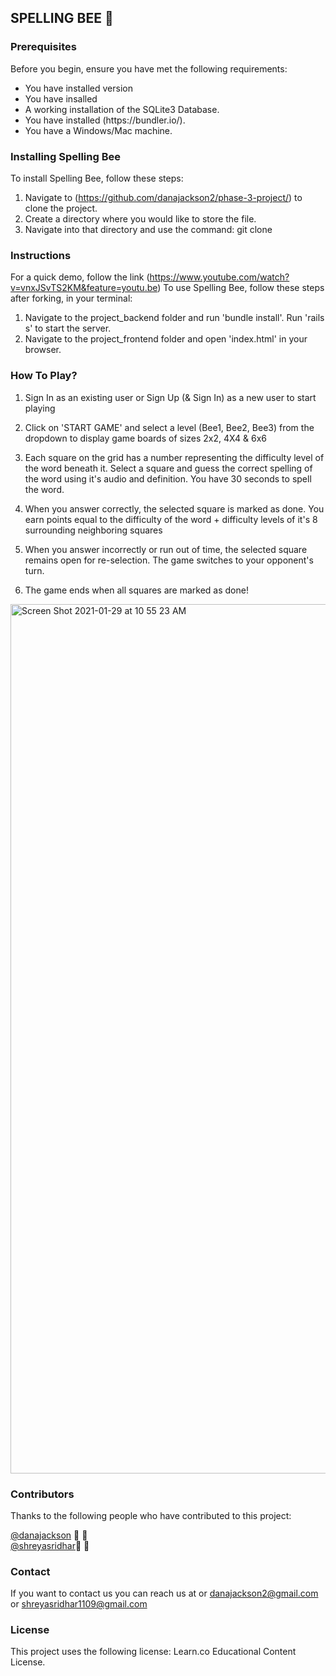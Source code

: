 <h2>SPELLING BEE 🐝 </h2>

<h3>Prerequisites</h3>

Before you begin, ensure you have met the following requirements:
<ul>
<li>You have installed version <Ruby/2.6.1> </li>
<li>You have insalled <Rails 6.0.3.4> </li>
<li>A working installation of the SQLite3 Database. </li>
<li>You have installed (https://bundler.io/). </li>
<li>You have a Windows/Mac machine.</li>
  </ul>

<h3>Installing Spelling Bee</h3>

To install Spelling Bee, follow these steps:

1. Navigate to (https://github.com/danajackson2/phase-3-project/) to clone the project.
2. Create a directory where you would like to store the file.
3. Navigate into that directory and use the command: git clone <project-SSH>

<h3>Instructions</h3>

For a quick demo, follow the link (https://www.youtube.com/watch?v=vnxJSvTS2KM&feature=youtu.be) To use Spelling Bee, follow these steps after forking, in your terminal:

1. Navigate to the project_backend folder and run 'bundle install'. Run 'rails s' to start the server.
2. Navigate to the project_frontend folder and open 'index.html' in your browser.


<h3>How To Play?</h3>

1. Sign In as an existing user or Sign Up (& Sign In) as a new user to start playing

2. Click on 'START GAME' and select a level (Bee1, Bee2, Bee3) from the dropdown to display game boards of sizes 2x2, 4X4 & 6x6

3. Each square on the grid has a number representing the difficulty level of the word beneath it. Select a square and guess the correct spelling of the word using it's audio and definition. You have 30 seconds to spell the word.

4. When you answer correctly, the selected square is marked as done. You earn points equal to the difficulty of the word + difficulty levels of it's 8 surrounding neighboring squares

5. When you answer incorrectly or run out of time, the selected square remains open for re-selection. The game switches to your opponent's turn.

6. The game ends when all squares are marked as done!

<img width="1391" alt="Screen Shot 2021-01-29 at 10 55 23 AM" src="https://user-images.githubusercontent.com/19844780/106317282-f2644600-6222-11eb-9e92-dbd3d929ca6f.png" >

<h3>Contributors</h3>

Thanks to the following people who have contributed to this project:

<a href ="https://github.com/danajackson2/">@danajackson</a> 📖 🐛<br>
<a href ="https://github.com/shreya-sridhar"> @shreyasridhar</a>📖 🐛

<h3>Contact</h3>

If you want to contact us you can reach us at or danajackson2@gmail.com or shreyasridhar1109@gmail.com

<h3>License</h3>

This project uses the following license: Learn.co Educational Content License.

